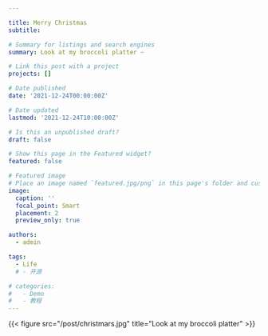 ```yaml
---

title: Merry Christmas
subtitle: 

# Summary for listings and search engines
summary: Look at my broccoli platter ~

# Link this post with a project
projects: []

# Date published
date: '2021-12-24T00:00:00Z'

# Date updated
lastmod: '2021-12-24T10:00:00Z'

# Is this an unpublished draft?
draft: false

# Show this page in the Featured widget?
featured: false

# Featured image
# Place an image named `featured.jpg/png` in this page's folder and customize its options here.
image:
  caption: ''
  focal_point: Smart
  placement: 2
  preview_only: true

authors:
  - admin

tags:
  - Life
  # - 开源

# categories:
#   - Demo
#   - 教程
---
```

{{< figure src="/post/christmars.jpg" title="Look at my broccoli platter" >}}



<!-- 
## Overview

Are you David? -->


